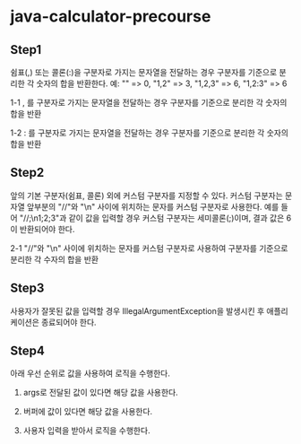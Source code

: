 # java-calculator-precourse

## Step1

쉼표(,) 또는 콜론(:)을 구분자로 가지는 문자열을 전달하는 경우 구분자를 기준으로 분리한 각 숫자의 합을 반환한다.
예: "" => 0, "1,2" => 3, "1,2,3" => 6, "1,2:3" => 6

1-1
, 를 구분자로 가지는 문자열을 전달하는 경우 구분자를 기준으로 분리한 각 숫자의 합을 반환

1-2
: 를 구분자로 가지는 문자열을 전달하는 경우 구분자를 기준으로 분리한 각 숫자의 합을 반환

## Step2

앞의 기본 구분자(쉼표, 콜론) 외에 커스텀 구분자를 지정할 수 있다. 커스텀 구분자는 문자열 앞부분의 "//"와 "\n" 사이에 위치하는 문자를 커스텀 구분자로 사용한다.
예를 들어 "//;\n1;2;3"과 같이 값을 입력할 경우 커스텀 구분자는 세미콜론(;)이며, 결과 값은 6이 반환되어야 한다.

2-1
"//"와 "\n" 사이에 위치하는 문자를 커스텀 구분자로 사용하여 구분자를 기준으로 분리한 각 수자의 합을 반환

## Step3

사용자가 잘못된 값을 입력할 경우 IllegalArgumentException을 발생시킨 후 애플리케이션은 종료되어야 한다.

## Step4

아래 우선 순위로 값을 사용하여 로직을 수행한다.

1. args로 전달된 값이 있다면 해당 값을 사용한다.

2. 버퍼에 값이 있다면 해당 값을 사용한다.

3. 사용자 입력을 받아서 로직을 수행한다.
